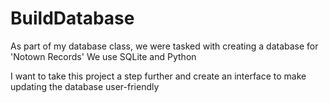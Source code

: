 # BuildDatabase
As part of my database class, we were tasked with creating a database for 'Notown Records'
We use SQLite and Python

I want to take this project a step further and create an interface to make updating the database user-friendly
